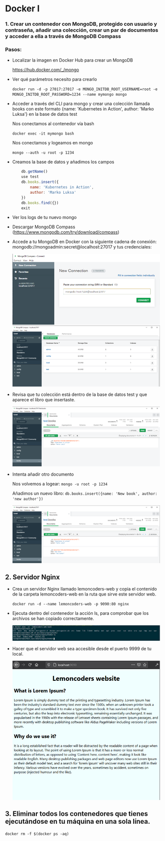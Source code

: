 # Docker I

### 1. Crear un contenedor con MongoDB, protegido con usuario y contraseña, añadir una colección, crear un par de documentos y acceder a ella a través de MongoDB Compass

### Pasos:

- Localizar la imagen en Docker Hub para crear un MongoDB

  https://hub.docker.com/_/mongo

- Ver qué parámetros necesito para crearlo

  `docker run -d -p 27017:27017 -e MONGO_INITDB_ROOT_USERNAME=root -e MONGO_INITDB_ROOT_PASSWORD=1234 --name mymongo mongo`

- Acceder a través del CLI para mongo y crear una colección llamada books con este formato {name: 'Kubernetes in Action', author: 'Marko Luksa'} en la base de datos test

  Nos conectamos al contenedor vía bash

  `docker exec -it mymongo bash`

  Nos conectamos y logeamos en mongo

  `mongo --auth -u root -p 1234`

- Creamos la base de datos y añadimos los campos

  ```javascript
      db.getName()
      use test
      db.books.insert({
          name: 'Kubernetes in Action',
          author: 'Marko Luksa'
      })
      db.books.find({})
      exit
  ```

- Ver los logs de tu nuevo mongo

- Descargar MongoDB Compass (https://www.mongodb.com/try/download/compass)

- Accede a tu MongoDB en Docker con la siguiente cadena de conexión: mongodb://mongoadmin:secret@localhost:27017 y tus credenciales:

  ![conexión a mongo desde compass](../assets/docker1.png)
  ![conexión a mongo desde compass](../assets/docker2.png)

- Revisa que tu colección está dentro de la base de datos test y que aparece el libro que insertaste.

  ![conexión a mongo desde compass](../assets/docker3.png)

- Intenta añadir otro documento

  Nos volvemos a logear: `mongo -u root -p 1234`

  Añadimos un nuevo libro: `db.books.insert({name: 'New book', author: 'new author'})`

  ![conexión a mongo desde compass](../assets/docker4.png)

## 2. Servidor Nginx

- Crea un servidor Nginx llamado lemoncoders-web y copia el contenido de la carpeta lemoncoders-web en la ruta que sirve este servidor web.

  `docker run -d --name lemoncoders-web -p 9090:80 nginx`

- Ejecuta dentro del contenedor la acción ls, para comprobar que los archivos se han copiado correctamente.

  ![conexión a mongo desde compass](../assets/docker5.png)

- Hacer que el servidor web sea accesible desde el puerto 9999 de tu local.

  ![conexión a mongo desde compass](../assets/docker6.png)

## 3. Eliminar todos los contenedores que tienes ejecutándose en tu máquina en una sola línea.

`docker rm -f $(docker ps -aq)`
